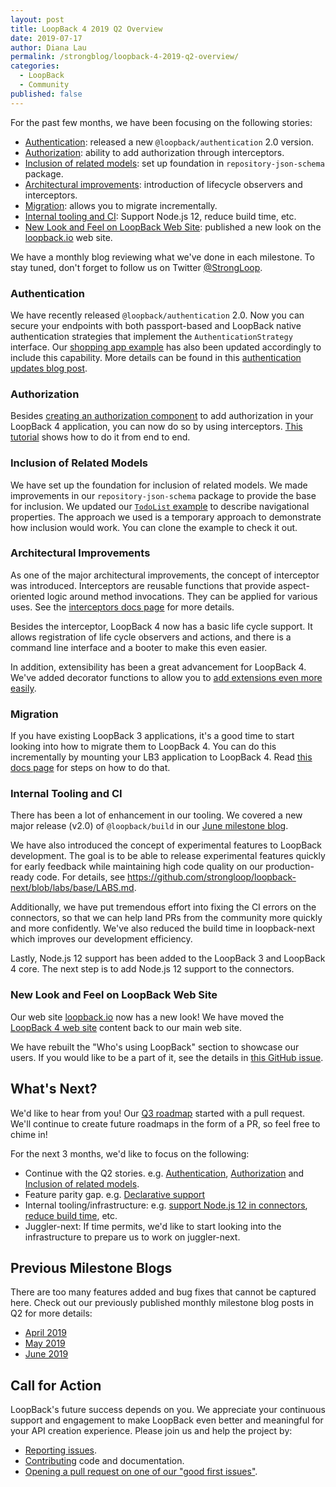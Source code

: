 ```yaml
---
layout: post
title: LoopBack 4 2019 Q2 Overview
date: 2019-07-17
author: Diana Lau
permalink: /strongblog/loopback-4-2019-q2-overview/
categories:
  - LoopBack
  - Community
published: false
---
```


For the past few months, we have been focusing on the following stories: 

- [Authentication](#authentication): released a new `@loopback/authentication` 2.0 version.
- [Authorization](#authorization): ability to add authorization through interceptors.
- [Inclusion of related models](#inclusion_of_related_models): set up foundation in `repository-json-schema` package.
- [Architectural improvements](#architectural_improvements): introduction of lifecycle observers and interceptors.
- [Migration](#migration): allows you to migrate incrementally.
- [Internal tooling and CI](#internal_tooling_and_ci): Support Node.js 12, reduce build time, etc.
- [New Look and Feel on LoopBack Web Site](#new_look_and_feel_on_loopBack_web_site): published a new look on the [loopback.io](https://loopback.io) web site.

We have a monthly blog reviewing what we've done in each milestone. To stay tuned, don't forget to follow us on Twitter [@StrongLoop](https://twitter.com/@StrongLoop).

<!--more-->

### Authentication

We have recently released `@loopback/authentication` 2.0. Now you can secure your endpoints with both passport-based and LoopBack native authentication strategies that implement the `AuthenticationStrategy` interface. Our [shopping app example](https://github.com/strongloop/loopback4-example-shopping) has also been updated accordingly to include this capability. More details can be found in this [authentication updates blog post](https://strongloop.com/strongblog/loopback-4-authentication-updates/).

### Authorization

Besides [creating an authorization component](https://loopback.io/doc/en/lb4/Loopback-component-authorization.html) to add authorization in your LoopBack 4 application, you can now do so by using interceptors. [This tutorial](https://strongloop.com/strongblog/building-an-online-game-with-loopback-4-pt4/) shows how to do it from end to end.

### Inclusion of Related Models

We have set up the foundation for inclusion of related models. We made improvements in our `repository-json-schema` package to provide the base for inclusion. We updated our [`TodoList` example](https://github.com/strongloop/loopback-next/tree/master/examples/todo-list/) to describe navigational properties. The approach we used is a temporary approach to demonstrate how inclusion would work. You can clone the example to check it out.

### Architectural Improvements

As one of the major architectural improvements, the concept of interceptor was introduced. Interceptors are reusable functions that provide aspect-oriented logic around method invocations. They can be applied for various uses. See the [interceptors docs page](https://loopback.io/doc/en/lb4/Interceptors.html) for more details.

Besides the interceptor, LoopBack 4 now has a basic life cycle support. It allows registration of life cycle observers and actions, and there is a command line interface and a booter to make this even easier.

In addition, extensibility has been a great advancement for LoopBack 4. We've added decorator functions to allow you to [add extensions even more easily](https://loopback.io/doc/en/lb4/Extension-point-and-extensions.html).

### Migration

If you have existing LoopBack 3 applications, it's a good time to start looking into how to migrate them to LoopBack 4. You can do this incrementally by mounting your LB3 application to LoopBack 4. Read [this docs page](https://loopback.io/doc/en/lb4/Migrating-from-LoopBack-3.html) for steps on how to do that.

### Internal Tooling and CI

There has been a lot of enhancement in our tooling. We covered a new major release (v2.0) of `@loopback/build` in our [June milestone blog](https://strongloop.com/strongblog/loopback-june-2019-milestone/). 

We have also introduced the concept of experimental features to LoopBack development. The goal is to be able to release experimental features quickly for early feedback while maintaining high code quality on our production-ready code. For details, see https://github.com/strongloop/loopback-next/blob/labs/base/LABS.md. 

Additionally, we have put tremendous effort into fixing the CI errors on the connectors, so that we can help land PRs from the community more quickly and more confidently. We've also reduced the build time in loopback-next which improves our development efficiency.

Lastly, Node.js 12 support has been added to the LoopBack 3 and LoopBack 4 core. The next step is to add Node.js 12 support to the connectors. 

### New Look and Feel on LoopBack Web Site

Our web site [loopback.io](https://loopback.io) now has a new look! We have moved the [LoopBack 4 web site](https://v4.loopback.io) content back to our main web site.

We have rebuilt the "Who's using LoopBack" section to showcase our users. If you would like to be a part of it, see the details in [this GitHub issue](https://github.com/strongloop/loopback-next/issues/3047).

## What's Next?

We'd like to hear from you! Our [Q3 roadmap](https://github.com/strongloop/loopback-next/tree/master/docs/ROADMAP.md) started with a pull request. We'll continue to create future roadmaps in the form of a PR, so feel free to chime in!

For the next 3 months, we'd like to focus on the following:

- Continue with the Q2 stories. e.g. [Authentication](https://github.com/strongloop/loopback-next/issues/3242), [Authorization](https://github.com/strongloop/loopback-next/issues/538) and [Inclusion of related models](https://github.com/strongloop/loopback-next/issues/1352).
- Feature parity gap. e.g. [Declarative support](https://github.com/strongloop/loopback-next/issues/2036)
- Internal tooling/infrastructure: e.g. [support Node.js 12 in connectors](https://github.com/strongloop/loopback-next/issues/3072), [reduce build time](https://github.com/strongloop/loopback-next/issues/3161), etc.
- Juggler-next: If time permits, we'd like to start looking into the infrastructure to prepare us to work on juggler-next.

## Previous Milestone Blogs

There are too many features added and bug fixes that cannot be captured here. Check out our previously published monthly milestone blog posts in Q2 for more details: 

- [April 2019](https://strongloop.com/strongblog/april-2019-milestone/)
- [May 2019](https://strongloop.com/strongblog/may-2019-milestone/)
- [June 2019](https://strongloop.com/strongblog/loopback-june-2019-milestone/)

## Call for Action

LoopBack's future success depends on you. We appreciate your continuous support and engagement to make LoopBack even better and meaningful for your API creation experience. Please join us and help the project by:

- [Reporting issues](https://github.com/strongloop/loopback-next/issues).
- [Contributing](https://github.com/strongloop/loopback-next/blob/master/docs/CONTRIBUTING.md)
  code and documentation.
- [Opening a pull request on one of our "good first issues"](https://github.com/strongloop/loopback-next/labels/good%20first%20issue).
